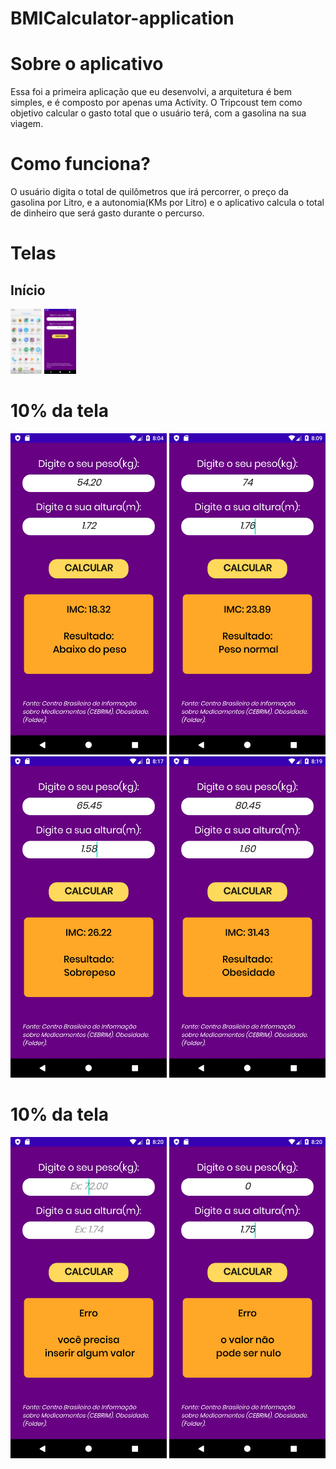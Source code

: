 # BMICalculator-application

# Sobre o aplicativo

Essa foi a primeira aplicação que eu desenvolvi, a arquitetura é bem simples, e é composto por apenas uma Activity. 
O Tripcoust tem como objetivo calcular o gasto total que o usuário terá, com a gasolina na sua viagem.

# Como funciona?

O usuário digita o total de quilômetros que irá percorrer, o preço da gasolina por Litro, e a autonomia(KMs por Litro) e o 
aplicativo calcula o total de dinheiro que será gasto durante o percurso.

# Telas

 <body>
       <h2> Início </h2>
<img alt="imagem da tela inicial" src="https://github.com/MariaLuiza-CS/BMICalculator-application/blob/master/photoicon01.png" width="10%"></img>       
<img alt="imagem da tela com dados" src="https://github.com/MariaLuiza-CS/BMICalculator-application/blob/master/photo01.png" width="10%"></img>
      <h1> 10% da tela </h1>
<img alt="imagem da tela inicial" src="https://github.com/MariaLuiza-CS/BMICalculator-application/blob/master/photoabaixo.png" width="250" ></img>             
<img alt="imagem da tela com dados" src="https://github.com/MariaLuiza-CS/BMICalculator-application/blob/master/photonormal.png" width="250"></img>           
<img alt="imagem da tela inicial" src="https://github.com/MariaLuiza-CS/BMICalculator-application/blob/master/photosobre.png" width="250"></img>             
<img alt="imagem da tela com dados" src="https://github.com/MariaLuiza-CS/BMICalculator-application/blob/master/photoobesidade.png" width="250"></img>  
      <h1> 10% da tela </h1>
<img alt="imagem da tela inicial" src="https://github.com/MariaLuiza-CS/BMICalculator-application/blob/master/photonull.png" width="250" ></img>             
<img alt="imagem da tela inicial" src="https://github.com/MariaLuiza-CS/BMICalculator-application/blob/master/photonulo.png" width="250" ></img>
</body>


